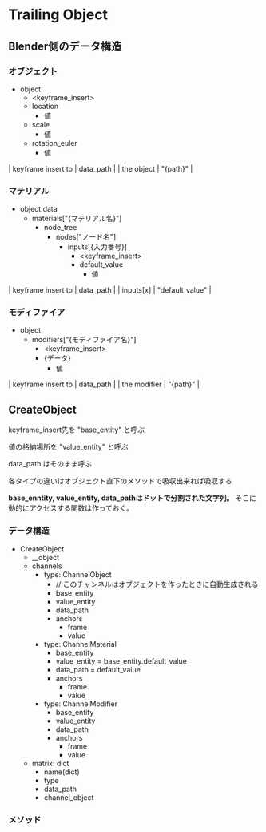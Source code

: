 # Trailing Object

## Blender側のデータ構造

### オブジェクト

- object
  - <keyframe_insert>
  - location
    - 値
  - scale
    - 値
  - rotation_euler
    - 値

| keyframe insert to | data_path |
| the object         | "{path}"  |

### マテリアル

- object.data
  - materials["{マテリアル名}"]
    - node_tree
      - nodes["ノード名"]
        - inputs[{入力番号}]
          - <keyframe_insert>
          - default_value
            - 値

| keyframe insert to | data_path       |
| inputs[x]          | "default_value" |

### モディファイア

- object
  - modifiers["{モディファイア名}"]
    - <keyframe_insert>
    - {データ}
      - 値

| keyframe insert to | data_path |
| the modifier       | "{path}"  |

## CreateObject

keyframe_insert先を "base_entity" と呼ぶ

値の格納場所を "value_entity" と呼ぶ

data_path はそのまま呼ぶ

各タイプの違いはオブジェクト直下のメソッドで吸収出来れば吸収する

**base_enntity, value_entity, data_pathはドットで分割された文字列。**
そこに動的にアクセスする関数は作っておく。

### データ構造

- CreateObject
  - __object
  - channels
    - type: ChannelObject
      - // このチャンネルはオブジェクトを作ったときに自動生成される
      - base_entity
      - value_entity
      - data_path
      - anchors
        - frame
        - value
    - type: ChannelMaterial
      - base_entity
      - value_entity = base_entity.default_value
      - data_path = default_value
      - anchors
        - frame
        - value
    - type: ChannelModifier
      - base_entity
      - value_entity
      - data_path
      - anchors
        - frame
        - value
  - matrix: dict
    - name(dict)
    - type
    - data_path
    - channel_object

### メソッド
